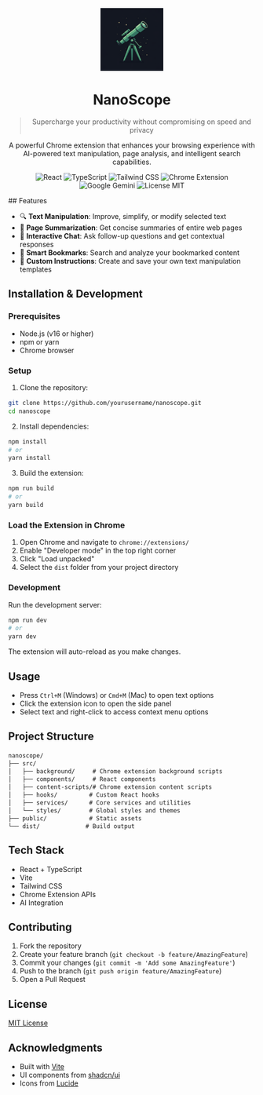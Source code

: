 <div align="center">
  <img src="assets/icons/icon.png" alt="NanoScope Logo" width="128" height="128"/>

  # NanoScope

  > Supercharge your productivity without compromising on speed and privacy

  A powerful Chrome extension that enhances your browsing experience with AI-powered text manipulation, page analysis, and intelligent search capabilities.

  <p align="center">
    <img src="https://img.shields.io/badge/React-20232A?style=for-the-badge&logo=react&logoColor=61DAFB" alt="React"/>
    <img src="https://img.shields.io/badge/TypeScript-007ACC?style=for-the-badge&logo=typescript&logoColor=white" alt="TypeScript"/>
    <img src="https://img.shields.io/badge/Tailwind_CSS-38B2AC?style=for-the-badge&logo=tailwind-css&logoColor=white" alt="Tailwind CSS"/>
    <img src="https://img.shields.io/badge/Chrome_Extension-4285F4?style=for-the-badge&logo=google-chrome&logoColor=white" alt="Chrome Extension"/>
    <img src="https://img.shields.io/badge/Google_Gemini-8E75B2?style=for-the-badge&logo=google&logoColor=white" alt="Google Gemini"/>
    <img src="https://img.shields.io/badge/License-MIT-green.svg?style=for-the-badge" alt="License MIT"/>
  </p>
</div>
## Features

- 🔍 **Text Manipulation**: Improve, simplify, or modify selected text
- 📝 **Page Summarization**: Get concise summaries of entire web pages
- 💬 **Interactive Chat**: Ask follow-up questions and get contextual responses
- 🔖 **Smart Bookmarks**: Search and analyze your bookmarked content
- 🎯 **Custom Instructions**: Create and save your own text manipulation templates

## Installation & Development

### Prerequisites

- Node.js (v16 or higher)
- npm or yarn
- Chrome browser

### Setup

1. Clone the repository:

```bash
git clone https://github.com/yourusername/nanoscope.git
cd nanoscope
```

2. Install dependencies:

```bash
npm install
# or
yarn install
```

3. Build the extension:

```bash
npm run build
# or
yarn build
```

### Load the Extension in Chrome

1. Open Chrome and navigate to `chrome://extensions/`
2. Enable "Developer mode" in the top right corner
3. Click "Load unpacked"
4. Select the `dist` folder from your project directory

### Development

Run the development server:

```bash
npm run dev
# or
yarn dev
```

The extension will auto-reload as you make changes.

## Usage

- Press `Ctrl+M` (Windows) or `Cmd+M` (Mac) to open text options
- Click the extension icon to open the side panel
- Select text and right-click to access context menu options

## Project Structure

```
nanoscope/
├── src/
│   ├── background/     # Chrome extension background scripts
│   ├── components/     # React components
│   ├── content-scripts/# Chrome extension content scripts
│   ├── hooks/         # Custom React hooks
│   ├── services/      # Core services and utilities
│   └── styles/        # Global styles and themes
├── public/            # Static assets
└── dist/             # Build output
```

## Tech Stack

- React + TypeScript
- Vite
- Tailwind CSS
- Chrome Extension APIs
- AI Integration

## Contributing

1. Fork the repository
2. Create your feature branch (`git checkout -b feature/AmazingFeature`)
3. Commit your changes (`git commit -m 'Add some AmazingFeature'`)
4. Push to the branch (`git push origin feature/AmazingFeature`)
5. Open a Pull Request

## License

[MIT License](LICENSE)

## Acknowledgments

- Built with [Vite](https://vitejs.dev/)
- UI components from [shadcn/ui](https://ui.shadcn.com/)
- Icons from [Lucide](https://lucide.dev/)
